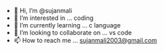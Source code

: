 - 👋 Hi, I’m @sujanmali
- 👀 I’m interested in ... coding
- 🌱 I’m currently learning ... c language
- 💞️ I’m looking to collaborate on ... vs code
- 📫 How to reach me ... sujanmali2003@gmail.com

<!---
sujanmali/sujanmali is a ✨ special ✨ repository because its `README.md` (this file) appears on your GitHub profile.
You can click the Preview link to take a look at your changes.
--->
